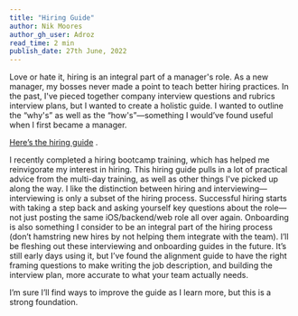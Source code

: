 ```yaml
---
title: "Hiring Guide"
author: Nik Moores
author_gh_user: Adroz
read_time: 2 min
publish_date: 27th June, 2022
---
```


Love or hate it, hiring is an integral part of a manager's role. As a new manager, my bosses never made a point to teach better hiring practices. In the past, I've pieced together company interview questions and rubrics interview plans, but I wanted to create a holistic guide. I wanted to outline the “why's” as well as the “how's”—something I would’ve found useful when I first became a manager.

[Here’s the hiring guide](https://www.nikmoores.com/wiki/hiring-guide) .

I recently completed a hiring bootcamp training, which has helped me reinvigorate my interest in hiring. This hiring guide pulls in a lot of practical advice from the multi-day training, as well as other things I've picked up along the way. 
I like the distinction between hiring and interviewing—interviewing is only a subset of the hiring process. Successful hiring starts with taking a step back and asking yourself key questions about the role—not just posting the same iOS/backend/web role all over again. Onboarding is also something I consider to be an integral part of the hiring process (don’t hamstring new hires by not helping them integrate with the team). I’ll be fleshing out these interviewing and onboarding guides in the future.
It’s still early days using it, but I’ve found the alignment guide to have the right framing questions to make writing the job description, and building the interview plan, more accurate to what your team actually needs.

I’m sure I’ll find ways to improve the guide as I learn more, but this is a strong foundation.